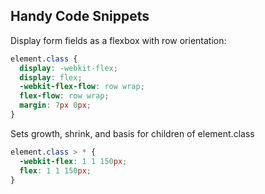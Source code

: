 
## Handy Code Snippets


Display form fields as a flexbox with row orientation:

```css
element.class {
  display: -webkit-flex;
  display: flex;
  -webkit-flex-flow: row wrap;
  flex-flow: row wrap;
  margin: 7px 0px;
}
```
Sets growth, shrink, and basis for children of element.class
```css
element.class > * {
  -webkit-flex: 1 1 150px;
  flex: 1 1 150px;
}
```
